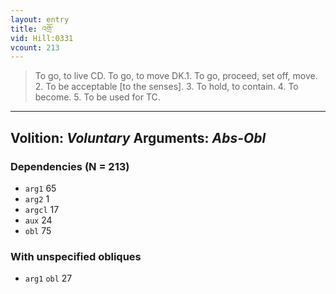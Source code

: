 ```yaml
---
layout: entry
title: འགྲོ་
vid: Hill:0331
vcount: 213
---
```

> To go, to live CD\. To go, to move DK\.1\. To go, proceed, set off, move\. 2\. To be acceptable [to the senses]\. 3\. To hold, to contain\. 4\. To become\. 5\. To be used for TC\.

---
Volition: _Voluntary_
Arguments: _Abs-Obl_
---

### Dependencies (N = 213)
* `arg1` 65
* `arg2` 1
* `argcl` 17
* `aux` 24
* `obl` 75


### With unspecified obliques
* `arg1` `obl` 27
